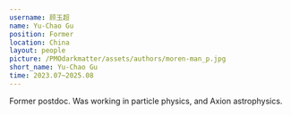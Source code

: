```yaml
---
username: 顾玉超
name: Yu-Chao Gu
position: Former
location: China
layout: people
picture: /PMOdarkmatter/assets/authors/moren-man_p.jpg
short_name: Yu-Chao Gu
time: 2023.07~2025.08
---
```


Former postdoc. 
Was working in particle physics, and Axion astrophysics.
